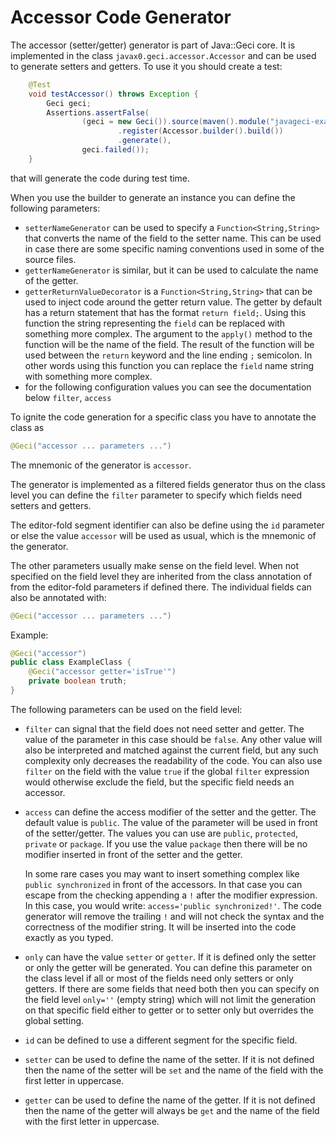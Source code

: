 # Accessor Code Generator

The accessor (setter/getter) generator is part of Java::Geci core.
It is implemented in the class `javax0.geci.accessor.Accessor` and can be used to generate setters and getters.
To use it you should create a test:

<!-- snip TestAccessor -->
```java
    @Test
    void testAccessor() throws Exception {
        Geci geci;
        Assertions.assertFalse(
                (geci = new Geci()).source(maven().module("javageci-examples").mainSource())
                        .register(Accessor.builder().build())
                        .generate(),
                geci.failed());
    }
```

that will generate the code during test time.

When you use the builder to generate an instance you can define the following parameters:


* `setterNameGenerator` can be used to specify a `Function<String,String>` that converts the name of the field to the setter name.
  This can be used in case there are some specific naming conventions used in some of the source files. 
* `getterNameGenerator` is similar, but it can be used to calculate the name of the getter.
* `getterReturnValueDecorator` is a `Function<String,String>` that can be used to inject code around the getter return value.
  The getter by default has a return statement that has the format `return field;`.
  Using this function the string representing the `field` can be replaced with something more complex.
  The argument to the `apply()` method to the function will be the name of the field.
  The result of the function will be used between the `return` keyword and the line ending `;` semicolon.
  In other words using this function you can replace the `field` name string with something more complex. 
* for the following configuration values you can see the documentation below `filter`, `access`

To ignite the code generation for a specific class you have to annotate the class as

```java
@Geci("accessor ... parameters ...")
```

The mnemonic of the generator is `accessor`.

The generator is implemented as a filtered fields generator thus on the class level you can define the `filter` parameter to specify which fields need setters and getters.

The editor-fold segment identifier can also be define using the `id` parameter or else the value `accessor` will be used as usual, which is the mnemonic of the generator.

The other parameters usually make sense on the field level.
When not specified on the field level they are inherited from the class annotation of from the editor-fold parameters if defined there.
The individual fields can also be annotated with:

```java
@Geci("accessor ... parameters ...")
```

Example:
```java
@Geci("accessor")
public class ExampleClass {
    @Geci("accessor getter='isTrue'")
    private boolean truth;
}
```
The following parameters can be used on the field level:

* `filter` can signal that the field does not need setter and getter.
  The value of the parameter in this case should be `false`.
  Any other value will also be interpreted and matched against the current field, but any such complexity only decreases the readability of the code.
  You can also use `filter` on the field with the value `true` if the global `filter` expression would otherwise exclude the field, but the specific field needs an accessor.

* `access` can define the access modifier of the setter and the getter.
  The default value is `public`.
  The value of the parameter will be used in front of the setter/getter.
  The values you can use are `public`, `protected`, `private` or `package`.
  If you use the value `package` then there will be no modifier inserted in front of the setter and the getter.
  
  In some rare cases you may want to insert something complex like `public synchronized` in front of the accessors.
  In that case you can escape from the checking appending a `!` after the modifier expression.
  In this case, you would write: `access='public synchronized!'`.
  The code generator will remove the trailing `!` and will not check the syntax and the correctness of the modifier string.
  It will be inserted into the code exactly as you typed.
  
* `only` can have the value `setter` or `getter`.
  If it is defined only the setter or only the getter will be generated.
  You can define this parameter on the class level if all or most of the fields need only setters or only getters.
  If there are some fields that need both then you can specify on the field level `only=''` (empty string) which will not limit the generation on that specific field either to getter or to setter only but overrides the global setting.
  
* `id` can be defined to use a different segment for the specific field.

*  `setter` can be used to define the name of the setter.
  If it is not defined then the name of the setter will be `set` and the name of the field with the first letter in uppercase.
 
* `getter` can be used to define the name of the getter.
  If it is not defined then the name of the getter will always be `get` and the name of the field with the first letter in uppercase.
